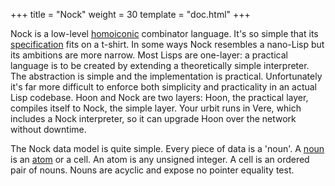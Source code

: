 +++
title = "Nock"
weight = 30
template = "doc.html"
+++


Nock is a low-level [homoiconic](https://en.wikipedia.org/wiki/Homoiconicity)
combinator language.  It's so simple that its [specification](@/docs/nock/definition.md)
fits on a t-shirt.  In some ways Nock resembles a nano-Lisp but its ambitions
are more narrow.  Most Lisps are one-layer: a practical language is to be
created by extending a theoretically simple interpreter.  The abstraction is
simple and the implementation is practical.  Unfortunately it's far more difficult
to enforce both simplicity and practicality in an actual Lisp codebase.  Hoon
and Nock are two layers: Hoon, the practical layer, compiles itself to Nock, the
simple layer.  Your urbit runs in Vere, which includes a Nock interpreter, so it
can upgrade Hoon over the network without downtime.

The Nock data model is quite simple.  Every piece of data is a 'noun'.  A [noun](/docs/glossary/noun/)
is an [atom](/docs/glossary/atom/) or a cell.  An atom is any unsigned integer.  A cell is an ordered
pair of nouns.  Nouns are acyclic and expose no pointer equality test.


